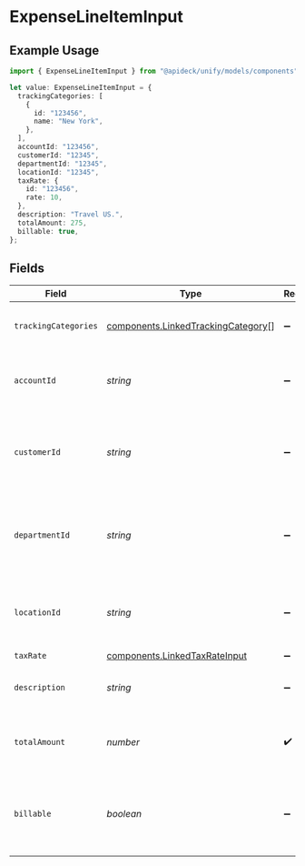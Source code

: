 # ExpenseLineItemInput

## Example Usage

```typescript
import { ExpenseLineItemInput } from "@apideck/unify/models/components";

let value: ExpenseLineItemInput = {
  trackingCategories: [
    {
      id: "123456",
      name: "New York",
    },
  ],
  accountId: "123456",
  customerId: "12345",
  departmentId: "12345",
  locationId: "12345",
  taxRate: {
    id: "123456",
    rate: 10,
  },
  description: "Travel US.",
  totalAmount: 275,
  billable: true,
};
```

## Fields

| Field                                                                                    | Type                                                                                     | Required                                                                                 | Description                                                                              | Example                                                                                  |
| ---------------------------------------------------------------------------------------- | ---------------------------------------------------------------------------------------- | ---------------------------------------------------------------------------------------- | ---------------------------------------------------------------------------------------- | ---------------------------------------------------------------------------------------- |
| `trackingCategories`                                                                     | [components.LinkedTrackingCategory](../../models/components/linkedtrackingcategory.md)[] | :heavy_minus_sign:                                                                       | A list of linked tracking categories.                                                    |                                                                                          |
| `accountId`                                                                              | *string*                                                                                 | :heavy_minus_sign:                                                                       | The unique identifier for the ledger account.                                            | 123456                                                                                   |
| `customerId`                                                                             | *string*                                                                                 | :heavy_minus_sign:                                                                       | The ID of the customer this expense item is linked to.                                   | 12345                                                                                    |
| `departmentId`                                                                           | *string*                                                                                 | :heavy_minus_sign:                                                                       | The ID of the department this expense item is linked to.                                 | 12345                                                                                    |
| `locationId`                                                                             | *string*                                                                                 | :heavy_minus_sign:                                                                       | The ID of the location this expense item is linked to.                                   | 12345                                                                                    |
| `taxRate`                                                                                | [components.LinkedTaxRateInput](../../models/components/linkedtaxrateinput.md)           | :heavy_minus_sign:                                                                       | N/A                                                                                      |                                                                                          |
| `description`                                                                            | *string*                                                                                 | :heavy_minus_sign:                                                                       | The expense line item description                                                        | Travel US.                                                                               |
| `totalAmount`                                                                            | *number*                                                                                 | :heavy_check_mark:                                                                       | The total amount of the expense line item.                                               | 275                                                                                      |
| `billable`                                                                               | *boolean*                                                                                | :heavy_minus_sign:                                                                       | Boolean that indicates if the line item is billable or not.                              | true                                                                                     |